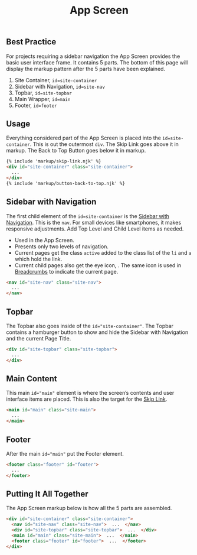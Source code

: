 ﻿---
title: App Screen
summary: The App Screen is the container for your digital product. 
tags: basic view, sidenav, topbar
layout: docs/guide
eleventyNavigation:
  key: App Screen
  parent: Components
  order: 20
  excerpt: The App Screen is the container for your digital product. 
  img: /img/illustrations/illus-app-screen.svg
---

## Best Practice

For projects requiring a sidebar navigation the App Screen provides the basic user interface frame. It contains 5 parts. The bottom of this page will display the markup pattern after the 5 parts have been explained.

1. Site Container, `id=site-container`
1. Sidebar with Navigation, `id=site-nav`
1. Topbar, `id=site-topbar`
1. Main Wrapper, `id=main`
1. Footer, `id=footer`

## Usage

Everything considered part of the App Screen is placed into the `id=site-container`. This is out the outermost `div`. The Skip Link goes above it in markup. The Back to Top Button goes below it in markup.

```html
{% include 'markup/skip-link.njk' %}
<div id="site-container" class="site-container">
  ...
</div>
{% include 'markup/button-back-to-top.njk' %}
```

## Sidebar with Navigation

The first child element of the `id=site-container` is the [Sidebar with Navigation](/components/sidebar-nav/). This is the `nav`. For small devices like smartphones, it makes responsive adjustments. Add Top Level and Child Level items as needed.

- Used in the App Screen.
- Presents only two levels of navigation.
- Current pages get the class `active` added to the class list of the `li` and `a` which hold the link.
- Current child pages also get the eye icon, <span class="fas fa-eye" aria-hidden="true"></span>. The same icon is used in [Breadcrumbs](/components/breadcrumbs) to indicate the current page.

```html
<nav id="site-nav" class="site-nav">
  ...
</nav>
```

## Topbar

The Topbar also goes inside of the `id="site-container"`. The Topbar contains a hamburger button to show and hide the Sidebar with Navigation and the current Page Title.

```html
<div id="site-topbar" class="site-topbar">
  ...
</div>
```

## Main Content

This main `id="main"` element is where the screen’s contents and user interface items are placed. This is also the target for the [Skip Link](/accessibility/skip-link/).

```html
<main id="main" class="site-main">
  ...
</main>
```

## Footer

After the main `id="main"` put the Footer element.

```html
<footer class="footer" id="footer">
  ...
</footer>
```

## Putting It All Together

The App Screen markup below is how all the 5 parts are assembled.

```html
<div id="site-container" class="site-container">
  <nav id="site-nav" class="site-nav">  ...  </nav>
  <div id="site-topbar" class="site-topbar">  ...  </div>
  <main id="main" class="site-main">  ...  </main>
  <footer class="footer" id="footer">  ...  </footer>
</div>
```
